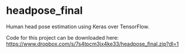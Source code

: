 # headpose_final
Human head pose estimation using Keras over TensorFlow.

Code for this project can be downloaded here: https://www.dropbox.com/s/7s4tpcm3jx4ke33/headpose_final.zip?dl=1
